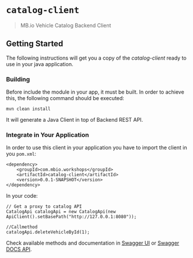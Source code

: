 # `catalog-client`

> MB.io Vehicle Catalog Backend Client

## Getting Started

The following instructions will get you a copy of the _catalog-client_ ready to use in your java application.

### Building

Before include the module in your app, it must be built. In order to achieve this, the following command should be executed:

`mvn clean install`

It will generate a Java Client in top of Backend REST API.

### Integrate in Your Application

In order to use this client in your application you have to import the client in you `pom.xml`:

```
<dependency>
	<groupId>com.mbio.workshops</groupId>
	<artifactId>catalog-client</artifactId>
	<version>0.0.1-SNAPSHOT</version>
</dependency>
```

In your code:

```
// Get a proxy to catalog API
CatalogApi catalogApi = new CatalogApi(new ApiClient().setBasePath("http://127.0.0.1:8080"));

//Callmethod
catalogApi.deleteVehicleById(1);
```

Check available methods and documentation in [Swagger UI](http://localhost:8080/swagger-ui.html) or [Swagger DOCS API](http://localhost:8080/docs/api).
